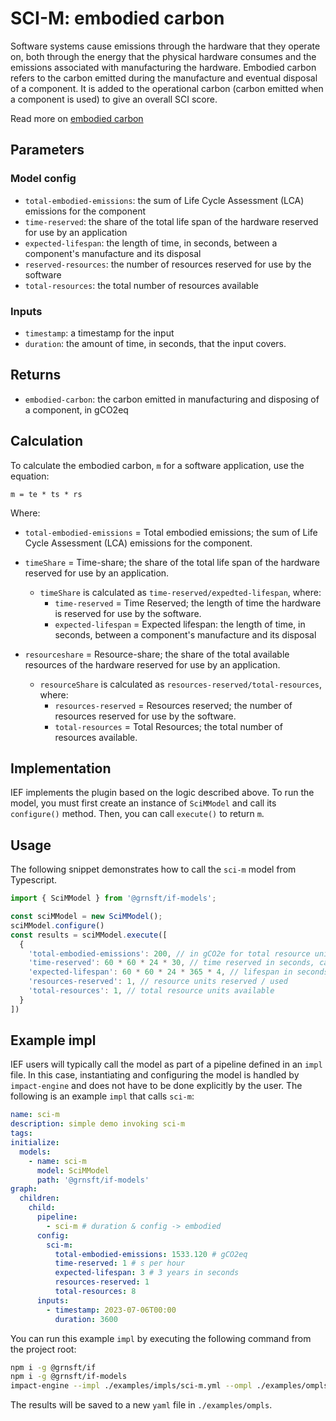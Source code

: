 # SCI-M: embodied carbon

Software systems cause emissions through the hardware that they operate on, both through the energy that the physical hardware consumes and the emissions associated with manufacturing the hardware. Embodied carbon refers to the carbon emitted during the manufacture and eventual disposal of a component. It is added to the operational carbon (carbon emitted when a component is used) to give an overall SCI score.

Read more on [embodied carbon](https://github.com/Green-Software-Foundation/sci/blob/main/Software_Carbon_Intensity/Software_Carbon_Intensity_Specification.md#embodied-emissions)

## Parameters

### Model config

- `total-embodied-emissions`: the sum of Life Cycle Assessment (LCA) emissions for the component
- `time-reserved`: the share of the total life span of the hardware reserved for use by an application
- `expected-lifespan`: the length of time, in seconds, between a component's manufacture and its disposal
- `reserved-resources`: the number of resources reserved for use by the software
- `total-resources`: the total number of resources available

### Inputs

- `timestamp`: a timestamp for the input
- `duration`: the amount of time, in seconds, that the input covers.

## Returns

- `embodied-carbon`: the carbon emitted in manufacturing and disposing of a component, in gCO2eq

## Calculation

To calculate the embodied carbon, `m` for a software application, use the equation:

```
m = te * ts * rs
```

Where:

- `total-embodied-emissions` = Total embodied emissions; the sum of Life Cycle Assessment (LCA) emissions for the component.

- `timeShare` = Time-share; the share of the total life span of the hardware reserved for use by an application.

  - `timeShare` is calculated as `time-reserved/expedted-lifespan`, where:
    - `time-reserved` = Time Reserved; the length of time the hardware is reserved for use by the software.
    - `expected-lifespan` = Expected lifespan: the length of time, in seconds, between a component's manufacture and its disposal

- `resourceshare` = Resource-share; the share of the total available resources of the hardware reserved for use by an application.
  - `resourceShare` is calculated as `resources-reserved/total-resources`, where:
    - `resources-reserved` = Resources reserved; the number of resources reserved for use by the software.
    - `total-resources` = Total Resources; the total number of resources available.

## Implementation

IEF implements the plugin based on the logic described above. To run the model, you must first create an instance of `SciMModel` and call its `configure()` method. Then, you can call `execute()` to return `m`.

## Usage

The following snippet demonstrates how to call the `sci-m` model from Typescript.

```typescript
import { SciMModel } from '@grnsft/if-models';

const sciMModel = new SciMModel();
sciMModel.configure()
const results = sciMModel.execute([
  {
    'total-embodied-emissions': 200, // in gCO2e for total resource units
    'time-reserved': 60 * 60 * 24 * 30, // time reserved in seconds, can point to another field "duration"
    'expected-lifespan': 60 * 60 * 24 * 365 * 4, // lifespan in seconds (4 years)
    'resources-reserved': 1, // resource units reserved / used
    'total-resources': 1, // total resource units available
  }
])
```

## Example impl

IEF users will typically call the model as part of a pipeline defined in an `impl` file. In this case, instantiating and configuring the model is handled by `impact-engine` and does not have to be done explicitly by the user. The following is an example `impl` that calls `sci-m`:

```yaml
name: sci-m
description: simple demo invoking sci-m
tags:
initialize:
  models:
    - name: sci-m
      model: SciMModel
      path: '@grnsft/if-models'
graph:
  children:
    child:
      pipeline:
        - sci-m # duration & config -> embodied
      config:
        sci-m:
          total-embodied-emissions: 1533.120 # gCO2eq
          time-reserved: 1 # s per hour
          expected-lifespan: 3 # 3 years in seconds
          resources-reserved: 1
          total-resources: 8
      inputs:
        - timestamp: 2023-07-06T00:00
          duration: 3600
```

You can run this example `impl` by executing the following command from the project root:

```sh
npm i -g @grnsft/if
npm i -g @grnsft/if-models
impact-engine --impl ./examples/impls/sci-m.yml --ompl ./examples/ompls/sci-m-test.yml
```

The results will be saved to a new `yaml` file in `./examples/ompls`.
